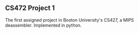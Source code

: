 CS472 Project 1
----------------

The first assigned project in Boston University's CS427, a MIPS deassembler.
Implemented in python.
